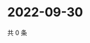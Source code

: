 # 2022-09-30

共 0 条

<!-- BEGIN WEIBO -->
<!-- 最后更新时间 Fri Sep 30 2022 23:21:40 GMT+0800 (China Standard Time) -->

<!-- END WEIBO -->
